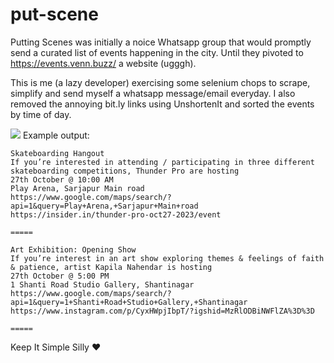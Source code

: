 # put-scene
Putting Scenes was initially a noice Whatsapp group that would promptly send a curated list of events happening in the city. 
Until they pivoted to https://events.venn.buzz/ a website (ugggh). 

This is me (a lazy developer) exercising some selenium chops to scrape, simplify and send myself a whatsapp message/email everyday.
I also removed the annoying bit.ly links using UnshortenIt and sorted the events by time of day.

![](https://vv-event-video.s3.us-east-1.amazonaws.com/2027f0251e84e22d02c594686f4e6718.png?response-content-disposition=inline&X-Amz-Security-Token=IQoJb3JpZ2luX2VjEFQaCmFwLXNvdXRoLTEiRzBFAiEA2hyJ7dHKOcjVrndhBy8M%2BOG2MX9JBdaM3IOYBMCm0H4CIB9cGYcrqtEKlbrD%2FjzYnyevOlIjZWS49V3IXams2J4IKuQCCH0QAhoMMTAzMzA0OTYzMzg1IgxW%2FzQefFm6vkYbGH4qwQIUzuH7iIeQUQ5zrYXXXCrVnI1g%2FQUOOn%2BI9P3PIZ6R93JD8QtPO%2B0m7A0MFr1K%2F4D6hiCGk47%2FKiinS%2BAxv5MZqN0qMnoGCSGvg7hkXLf7Xr25%2F0N%2FVz%2FLD%2BL5LvnEtKpzLV5z2uWwyt5sOpzk17DqzQZu72aE%2F1XNAksYo%2Fh%2BHbYHzNHMotFO0PE4o0Nu4zrRh9qDRBbvKNXVfPGk98DbmnsrN3TWPJO%2Ftv8J5EaVeTgz8y0YqEoN66BL9MzcSaOPKFPrNoMJAbx4%2Fpr7BWeTYpMNjh9Qk%2FAEP3elkKLNAwtjM3wEbP8zUS70x3D6FtdnnOu1CyAZk6feUXHmNRUxwghnRtnKuepunhM3wY2HRNj25OubWa%2FGaSBTYgZwmcLF514lTlEmL088SHv7ULyyrsKpp9DU2SxACcSg0nbwFOUwkYXrqQY6swLTx%2FfQ7QyFwfr7gYasphUCuO8nL%2FQVW9oYyvmbK%2FmcKvV7EiNh0bjiR%2F3%2FXavXh7GqYI17WxlU%2FoTo%2BKeLM6xY2lw%2BIf1JBfgvxJ05D4BYOP66vjjl%2B7ioBI5uHMU6%2FniYoYnTdEgYnpikeJlF8dm%2BW6iY8qA9jM8G%2FWIWL4AuMIwkS2mkrp%2FQfBbhOPi3LnXlnX5CkEjGhkNHaGsruPxMdUtA3Ag0Vcr%2FcyeUUyuVKxksxCK%2BgCWKDQXH%2BNPtLpLQti%2FcWbd4gZbvFTdMm4JpGkZpCIsPZiFGPwuvjxK1MzDM%2FfjdsTrtUyVdLgiJHKEBC4%2FEkGChkQgSFua0HYL%2B4rSPDw2s6%2FCeyh2d3ogjO5XVJg4jmEb1CdReR4bqx%2FSFPqqcdOeNBowTMdqCwjteZ73F&X-Amz-Algorithm=AWS4-HMAC-SHA256&X-Amz-Date=20231026T194951Z&X-Amz-SignedHeaders=host&X-Amz-Expires=300&X-Amz-Credential=ASIARQDLUUU43NSNDVEB%2F20231026%2Fus-east-1%2Fs3%2Faws4_request&X-Amz-Signature=24eaad1f09612c6fe03f09d53c20f1b90b71c407abb7a00a84b6feaf3155c796)
Example output:
```
Skateboarding Hangout
If you’re interested in attending / participating in three different skateboarding competitions, Thunder Pro are hosting
27th October @ 10:00 AM
Play Arena, Sarjapur Main road
https://www.google.com/maps/search/?api=1&query=Play+Arena,+Sarjapur+Main+road
https://insider.in/thunder-pro-oct27-2023/event

=====

Art Exhibition: Opening Show
If you’re interest in an art show exploring themes & feelings of faith & patience, artist Kapila Nahendar is hosting
27th October @ 5:00 PM
1 Shanti Road Studio Gallery, Shantinagar
https://www.google.com/maps/search/?api=1&query=1+Shanti+Road+Studio+Gallery,+Shantinagar
https://www.instagram.com/p/CyxHWpjIbpT/?igshid=MzRlODBiNWFlZA%3D%3D

=====
```


Keep It Simple Silly ❤️
